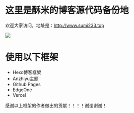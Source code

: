 # 这里是酥米的博客源代码备份地

欢迎大家访问，地址是：http://www.sumi233.top

![]("https://cdn.sumi233.top/gh/huang233893/blog-image-bed@main/top/huang233893/imgs/blog/gitPages.png")

# 使用以下框架

- Hexo博客框架
- Anzhiyu主题
- Github Pages
- EdgeOne
- Vercel

感谢以上框架的作者做出的贡献！！！！谢谢谢谢！